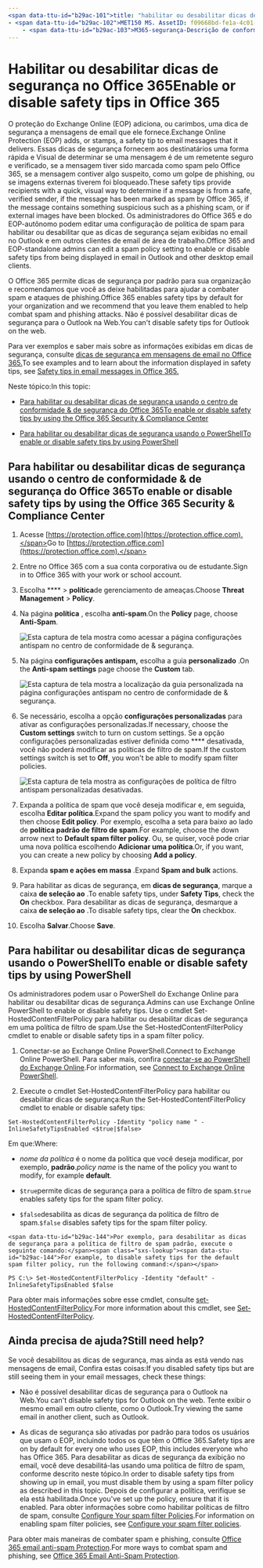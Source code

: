 ```yaml
---
<span data-ttu-id="b29ac-101">title: "habilitar ou desabilitar dicas de segurança no Office 365" MS. Author: Krowley Author: kccross Manager: laurawi MS. Date: 12/05/2018 MS. Audience: admin MS. Topic: artigo MS. Service: o365-Administration localization_priority: normal Search. appverid:</span><span class="sxs-lookup"><span data-stu-id="b29ac-101">title: "Enable or disable safety tips in Office 365" ms.author: krowley author: kccross manager: laurawi ms.date: 12/05/2018 ms.audience: Admin ms.topic: article ms.service: o365-administration localization_priority: Normal search.appverid:</span></span> 
- <span data-ttu-id="b29ac-102">MET150 MS. AssetID: f09668bd-fe1a-4c01-89e3-e88c370e66c7 MS. Collection:</span><span class="sxs-lookup"><span data-stu-id="b29ac-102">MET150 ms.assetid: f09668bd-fe1a-4c01-89e3-e88c370e66c7   ms.collection:</span></span>
    - <span data-ttu-id="b29ac-103">M365-segurança-Descrição de conformidade: "informa aos administradores do Office 365 e do EOP como habilitar e desabilitar dicas de segurança em mensagens de email."</span><span class="sxs-lookup"><span data-stu-id="b29ac-103">M365-security-compliance description: "Tells Office 365 and EOP admins how to enable and disable safety tips in email messages."</span></span>
---
```


# <a name="enable-or-disable-safety-tips-in-office-365"></a><span data-ttu-id="b29ac-104">Habilitar ou desabilitar dicas de segurança no Office 365</span><span class="sxs-lookup"><span data-stu-id="b29ac-104">Enable or disable safety tips in Office 365</span></span>

<span data-ttu-id="b29ac-105">O proteção do Exchange Online (EOP) adiciona, ou carimbos, uma dica de segurança a mensagens de email que ele fornece.</span><span class="sxs-lookup"><span data-stu-id="b29ac-105">Exchange Online Protection (EOP) adds, or stamps, a safety tip to email messages that it delivers.</span></span> <span data-ttu-id="b29ac-106">Essas dicas de segurança fornecem aos destinatários uma forma rápida e Visual de determinar se uma mensagem é de um remetente seguro e verificado, se a mensagem tiver sido marcada como spam pelo Office 365, se a mensagem contiver algo suspeito, como um golpe de phishing, ou se imagens externas tiverem foi bloqueado.</span><span class="sxs-lookup"><span data-stu-id="b29ac-106">These safety tips provide recipients with a quick, visual way to determine if a message is from a safe, verified sender, if the message has been marked as spam by Office 365, if the message contains something suspicious such as a phishing scam, or if external images have been blocked.</span></span> <span data-ttu-id="b29ac-107">Os administradores do Office 365 e do EOP-autônomo podem editar uma configuração de política de spam para habilitar ou desabilitar que as dicas de segurança sejam exibidas no email no Outlook e em outros clientes de email de área de trabalho.</span><span class="sxs-lookup"><span data-stu-id="b29ac-107">Office 365 and EOP-standalone admins can edit a spam policy setting to enable or disable safety tips from being displayed in email in Outlook and other desktop email clients.</span></span> 
  
<span data-ttu-id="b29ac-108">O Office 365 permite dicas de segurança por padrão para sua organização e recomendamos que você as deixe habilitadas para ajudar a combater spam e ataques de phishing.</span><span class="sxs-lookup"><span data-stu-id="b29ac-108">Office 365 enables safety tips by default for your organization and we recommend that you leave them enabled to help combat spam and phishing attacks.</span></span> <span data-ttu-id="b29ac-109">Não é possível desabilitar dicas de segurança para o Outlook na Web.</span><span class="sxs-lookup"><span data-stu-id="b29ac-109">You can't disable safety tips for Outlook on the web.</span></span>
  
<span data-ttu-id="b29ac-110">Para ver exemplos e saber mais sobre as informações exibidas em dicas de segurança, consulte [dicas de segurança em mensagens de email no Office 365.](safety-tips-in-office-365.md)</span><span class="sxs-lookup"><span data-stu-id="b29ac-110">To see examples and to learn about the information displayed in safety tips, see [Safety tips in email messages in Office 365.](safety-tips-in-office-365.md)</span></span>
  
<span data-ttu-id="b29ac-111">Neste tópico:</span><span class="sxs-lookup"><span data-stu-id="b29ac-111">In this topic:</span></span>
  
- [<span data-ttu-id="b29ac-112">Para habilitar ou desabilitar dicas de segurança usando o centro de conformidade &amp; de segurança do Office 365</span><span class="sxs-lookup"><span data-stu-id="b29ac-112">To enable or disable safety tips by using the Office 365 Security &amp; Compliance Center</span></span>](enable-or-disable-safety-tips.md#SandCCsafetytip)
    
- [<span data-ttu-id="b29ac-113">Para habilitar ou desabilitar dicas de segurança usando o PowerShell</span><span class="sxs-lookup"><span data-stu-id="b29ac-113">To enable or disable safety tips by using PowerShell</span></span>](enable-or-disable-safety-tips.md#pshellsafetytip)
    
## <a name="to-enable-or-disable-safety-tips-by-using-the-office-365-security-amp-compliance-center"></a><span data-ttu-id="b29ac-114">Para habilitar ou desabilitar dicas de segurança usando o centro de conformidade &amp; de segurança do Office 365</span><span class="sxs-lookup"><span data-stu-id="b29ac-114">To enable or disable safety tips by using the Office 365 Security &amp; Compliance Center</span></span>
<span data-ttu-id="b29ac-115"><a name="SandCCsafetytip"> </a></span><span class="sxs-lookup"><span data-stu-id="b29ac-115"></span></span>

1. <span data-ttu-id="b29ac-116">Acesse [https://protection.office.com](https://protection.office.com).</span><span class="sxs-lookup"><span data-stu-id="b29ac-116">Go to [https://protection.office.com](https://protection.office.com).</span></span>
    
2. <span data-ttu-id="b29ac-117">Entre no Office 365 com a sua conta corporativa ou de estudante.</span><span class="sxs-lookup"><span data-stu-id="b29ac-117">Sign in to Office 365 with your work or school account.</span></span>
    
3. <span data-ttu-id="b29ac-118">Escolha \*\*\*\* \> **política**de gerenciamento de ameaças.</span><span class="sxs-lookup"><span data-stu-id="b29ac-118">Choose **Threat Management** \> **Policy**.</span></span> 
    
4. <span data-ttu-id="b29ac-119">Na página **política** , escolha **anti-spam**.</span><span class="sxs-lookup"><span data-stu-id="b29ac-119">On the **Policy** page, choose **Anti-Spam**.</span></span>
    
    ![Esta captura de tela mostra como acessar a página configurações antispam no centro de conformidade de &amp; segurança.](media/b8eb2ee3-2eb1-4ea2-b138-f6d7fb2e23de.png)
  
5. <span data-ttu-id="b29ac-121">Na página **configurações antispam,** escolha a guia **personalizado** .</span><span class="sxs-lookup"><span data-stu-id="b29ac-121">On the **Anti-spam settings** page choose the **Custom** tab.</span></span> 
    
    ![Esta captura de tela mostra a localização da guia personalizada na página configurações antispam no centro de conformidade de &amp; segurança.](media/1d688d23-e6f3-4de5-84a7-e8ce31786193.png)
  
6. <span data-ttu-id="b29ac-123">Se necessário, escolha a opção **configurações personalizadas** para ativar as configurações personalizadas.</span><span class="sxs-lookup"><span data-stu-id="b29ac-123">If necessary, choose the **Custom settings** switch to turn on custom settings.</span></span> <span data-ttu-id="b29ac-124">Se a opção configurações personalizadas estiver definida como \*\*\*\* desativada, você não poderá modificar as políticas de filtro de spam.</span><span class="sxs-lookup"><span data-stu-id="b29ac-124">If the custom settings switch is set to **Off**, you won't be able to modify spam filter policies.</span></span>
    
    ![Esta captura de tela mostra as configurações de política de filtro antispam personalizadas desativadas.](media/94f900ad-b556-4a31-a3ac-acfcd72e71b8.png)
  
7. <span data-ttu-id="b29ac-126">Expanda a política de spam que você deseja modificar e, em seguida, escolha **Editar política**.</span><span class="sxs-lookup"><span data-stu-id="b29ac-126">Expand the spam policy you want to modify and then choose **Edit policy**.</span></span> <span data-ttu-id="b29ac-127">Por exemplo, escolha a seta para baixo ao lado de **política padrão de filtro de spam**.</span><span class="sxs-lookup"><span data-stu-id="b29ac-127">For example, choose the down arrow next to **Default spam filter policy**.</span></span> <span data-ttu-id="b29ac-128">Ou, se quiser, você pode criar uma nova política escolhendo **Adicionar uma política**.</span><span class="sxs-lookup"><span data-stu-id="b29ac-128">Or, if you want, you can create a new policy by choosing **Add a policy**.</span></span>
    
8. <span data-ttu-id="b29ac-129">Expanda **spam e ações em massa** .</span><span class="sxs-lookup"><span data-stu-id="b29ac-129">Expand **Spam and bulk** actions.</span></span> 
    
9. <span data-ttu-id="b29ac-130">Para habilitar as dicas de segurança, em **dicas de segurança**, marque a caixa **de seleção ao** .</span><span class="sxs-lookup"><span data-stu-id="b29ac-130">To enable safety tips, under **Safety Tips**, check the **On** checkbox.</span></span> <span data-ttu-id="b29ac-131">Para desabilitar as dicas de segurança, desmarque a caixa **de seleção ao** .</span><span class="sxs-lookup"><span data-stu-id="b29ac-131">To disable safety tips, clear the **On** checkbox.</span></span> 
    
10. <span data-ttu-id="b29ac-132">Escolha **Salvar**.</span><span class="sxs-lookup"><span data-stu-id="b29ac-132">Choose **Save**.</span></span>
    
## <a name="to-enable-or-disable-safety-tips-by-using-powershell"></a><span data-ttu-id="b29ac-133">Para habilitar ou desabilitar dicas de segurança usando o PowerShell</span><span class="sxs-lookup"><span data-stu-id="b29ac-133">To enable or disable safety tips by using PowerShell</span></span>
<span data-ttu-id="b29ac-134"><a name="pshellsafetytip"> </a></span><span class="sxs-lookup"><span data-stu-id="b29ac-134"></span></span>

<span data-ttu-id="b29ac-135">Os administradores podem usar o PowerShell do Exchange Online para habilitar ou desabilitar dicas de segurança.</span><span class="sxs-lookup"><span data-stu-id="b29ac-135">Admins can use Exchange Online PowerShell to enable or disable safety tips.</span></span> <span data-ttu-id="b29ac-136">Use o cmdlet Set-HostedContentFilterPolicy para habilitar ou desabilitar dicas de segurança em uma política de filtro de spam.</span><span class="sxs-lookup"><span data-stu-id="b29ac-136">Use the Set-HostedContentFilterPolicy cmdlet to enable or disable safety tips in a spam filter policy.</span></span>
  
1. <span data-ttu-id="b29ac-137">Conectar-se ao Exchange Online PowerShell.</span><span class="sxs-lookup"><span data-stu-id="b29ac-137">Connect to Exchange Online PowerShell.</span></span> <span data-ttu-id="b29ac-138">Para saber mais, confira [conectar-se ao PowerShell do Exchange Online](http://go.microsoft.com/fwlink/p/?LinkId=396554).</span><span class="sxs-lookup"><span data-stu-id="b29ac-138">For information, see [Connect to Exchange Online PowerShell](http://go.microsoft.com/fwlink/p/?LinkId=396554).</span></span>
    
2. <span data-ttu-id="b29ac-139">Execute o cmdlet Set-HostedContentFilterPolicy para habilitar ou desabilitar dicas de segurança:</span><span class="sxs-lookup"><span data-stu-id="b29ac-139">Run the Set-HostedContentFilterPolicy cmdlet to enable or disable safety tips:</span></span>
    
  ```
  Set-HostedContentFilterPolicy -Identity "policy name " -InlineSafetyTipsEnabled <$true|$false>
  ```

<span data-ttu-id="b29ac-140">Em que:</span><span class="sxs-lookup"><span data-stu-id="b29ac-140">Where:</span></span>
    
  -  <span data-ttu-id="b29ac-141">*nome da política* é o nome da política que você deseja modificar, por exemplo, **padrão**.</span><span class="sxs-lookup"><span data-stu-id="b29ac-141">*policy name*  is the name of the policy you want to modify, for example **default**.</span></span>
    
  -  <span data-ttu-id="b29ac-142">`$true`permite dicas de segurança para a política de filtro de spam.</span><span class="sxs-lookup"><span data-stu-id="b29ac-142">`$true` enables safety tips for the spam filter policy.</span></span> 
    
  -  <span data-ttu-id="b29ac-143">`$false`desabilita as dicas de segurança da política de filtro de spam.</span><span class="sxs-lookup"><span data-stu-id="b29ac-143">`$false` disables safety tips for the spam filter policy.</span></span> 
    
    <span data-ttu-id="b29ac-144">Por exemplo, para desabilitar as dicas de segurança para a política de filtro de spam padrão, execute o seguinte comando:</span><span class="sxs-lookup"><span data-stu-id="b29ac-144">For example, to disable safety tips for the default spam filter policy, run the following command:</span></span>
    
  ```
  PS C:\> Set-HostedContentFilterPolicy -Identity "default" -InlineSafetyTipsEnabled $false
  ```

<span data-ttu-id="b29ac-145">Para obter mais informações sobre esse cmdlet, consulte [set-HostedContentFilterPolicy](https://technet.microsoft.com/library/jj200781.aspx).</span><span class="sxs-lookup"><span data-stu-id="b29ac-145">For more information about this cmdlet, see [Set-HostedContentFilterPolicy](https://technet.microsoft.com/library/jj200781.aspx).</span></span>
    
## <a name="still-need-help"></a><span data-ttu-id="b29ac-146">Ainda precisa de ajuda?</span><span class="sxs-lookup"><span data-stu-id="b29ac-146">Still need help?</span></span>
<span data-ttu-id="b29ac-147"><a name="pshellsafetytip"> </a></span><span class="sxs-lookup"><span data-stu-id="b29ac-147"></span></span>

<span data-ttu-id="b29ac-148">Se você desabilitou as dicas de segurança, mas ainda as está vendo nas mensagens de email, Confira estas coisas:</span><span class="sxs-lookup"><span data-stu-id="b29ac-148">If you disabled safety tips but are still seeing them in your email messages, check these things:</span></span>
  
- <span data-ttu-id="b29ac-149">Não é possível desabilitar dicas de segurança para o Outlook na Web.</span><span class="sxs-lookup"><span data-stu-id="b29ac-149">You can't disable safety tips for Outlook on the web.</span></span> <span data-ttu-id="b29ac-150">Tente exibir o mesmo email em outro cliente, como o Outlook.</span><span class="sxs-lookup"><span data-stu-id="b29ac-150">Try viewing the same email in another client, such as Outlook.</span></span>
    
- <span data-ttu-id="b29ac-151">As dicas de segurança são ativadas por padrão para todos os usuários que usam o EOP, incluindo todos os que têm o Office 365.</span><span class="sxs-lookup"><span data-stu-id="b29ac-151">Safety tips are on by default for every one who uses EOP, this includes everyone who has Office 365.</span></span> <span data-ttu-id="b29ac-152">Para desabilitar as dicas de segurança da exibição no email, você deve desabilitá-las usando uma política de filtro de spam, conforme descrito neste tópico.</span><span class="sxs-lookup"><span data-stu-id="b29ac-152">In order to disable safety tips from showing up in email, you must disable them by using a spam filter policy as described in this topic.</span></span> <span data-ttu-id="b29ac-153">Depois de configurar a política, verifique se ela está habilitada.</span><span class="sxs-lookup"><span data-stu-id="b29ac-153">Once you've set up the policy, ensure that it is enabled.</span></span> <span data-ttu-id="b29ac-154">Para obter informações sobre como habilitar políticas de filtro de spam, consulte [Configure Your spam filter Policies](https://technet.microsoft.com/library/jj200684.aspx).</span><span class="sxs-lookup"><span data-stu-id="b29ac-154">For information on enabling spam filter policies, see [Configure your spam filter policies](https://technet.microsoft.com/library/jj200684.aspx).</span></span>
    
<span data-ttu-id="b29ac-155">Para obter mais maneiras de combater spam e phishing, consulte [Office 365 email anti-spam Protection](anti-spam-protection.md).</span><span class="sxs-lookup"><span data-stu-id="b29ac-155">For more ways to combat spam and phishing, see [Office 365 Email Anti-Spam Protection](anti-spam-protection.md).</span></span>
  

